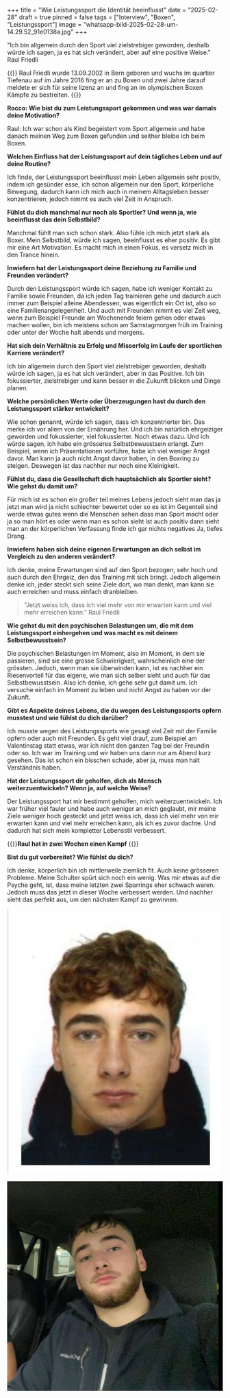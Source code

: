 +++
title = "Wie Leistungssport die Identität beeinflusst"
date = "2025-02-28"
draft = true
pinned = false
tags = ["Interview", "Boxen", "Leistungssport"]
image = "whatsapp-bild-2025-02-28-um-14.29.52_91e0138a.jpg"
+++
![]()

"Ich bin allgemein durch den Sport viel zielstrebiger geworden, deshalb würde ich sagen, ja es hat sich verändert, aber auf eine positive Weise." Raul Friedli

{{<box>}} Raul Friedli wurde 13.09.2002 in Bern geboren und wuchs im quartier Tiefenau auf im Jahre 2016 fing er an zu Boxen und zwei Jahre darauf meldete er sich für seine lizenz an und fing an im olympischen Boxen Kämpfe zu bestreiten. {{</box>}}

**Rocco: Wie bist du zum Leistungssport gekommen und was war damals deine Motivation?**

Raul: Ich war schon als Kind begeistert vom Sport allgemein und habe danach meinen Weg zum Boxen gefunden und seither bleibe ich beim Boxen.

**Welchen Einfluss hat der Leistungssport auf dein tägliches Leben und auf deine Routine?**

Ich finde, der Leistungssport beeinflusst mein Leben allgemein sehr positiv, indem ich gesünder esse, ich schon allgemein nur den Sport, körperliche Bewegung, dadurch kann ich mich auch in meinem Alltagsleben besser konzentrieren, jedoch nimmt es auch viel Zeit in Anspruch.

**Fühlst du dich manchmal nur noch als Sportler? Und wenn ja, wie beeinflusst das dein Selbstbild?**

Manchmal fühlt man sich schon stark. Also fühle ich mich jetzt stark als Boxer. Mein Selbstbild, würde ich sagen, beeinflusst es eher positiv. Es gibt mir eine Art Motivation. Es macht mich in einen Fokus, es versetz mich in den Trance hinein.

**Inwiefern hat der Leistungssport deine Beziehung zu Familie und Freunden verändert?**

Durch den Leistungssport würde ich sagen, habe ich weniger Kontakt zu Familie sowie Freunden, da ich jeden Tag trainieren gehe und dadurch auch immer zum Beispiel alleine Abendessen, was eigentlich ein Ort ist, also so eine Familienangelegenheit. Und auch mit Freunden nimmt es viel Zeit weg, wenn zum Beispiel Freunde am Wochenende feiern gehen oder etwas machen wollen, bin ich meistens schon am Samstagmorgen früh im Training oder unter der Woche halt abends und morgens.

**Hat sich dein Verhältnis zu Erfolg und Misserfolg im Laufe der sportlichen Karriere verändert?**

Ich bin allgemein durch den Sport viel zielstrebiger geworden, deshalb würde ich sagen, ja es hat sich verändert, aber in das Positive. Ich bin fokussierter, zielstrebiger und kann besser in die Zukunft blicken und Dinge planen.

**Welche persönlichen Werte oder Überzeugungen hast du durch den Leistungssport stärker entwickelt?**

Wie schon genannt, würde ich sagen, dass ich konzentrierter bin. Das merke ich vor allem von der Ernährung her. Und ich bin natürlich ehrgeiziger geworden und fokussierter, viel fokussierter. Noch etwas dazu. Und ich würde sagen, ich habe ein grösseres Selbstbewusstsein erlangt. Zum Beispiel, wenn ich Präsentationen vorführe, habe ich viel weniger Angst davor. Man kann ja auch nicht Angst davor haben, in den Boxring zu steigen. Deswegen ist das nachher nur noch eine Kleinigkeit.

**Fühlst du, dass die Gesellschaft dich hauptsächlich als Sportler sieht? Wie gehst du damit um?**

Für mich ist es schon ein großer teil meines Lebens jedoch sieht man das ja jetzt man wird ja nicht schlechter bewertet oder so es ist im Gegenteil sind werde etwas gutes wenn die Menschen sehen dass man Sport macht oder ja so man hört es oder wenn man es schon sieht ist auch positiv dann sieht man an der körperlichen Verfassung finde ich gar nichts negatives Ja, tiefes Drang.

**Inwiefern haben sich deine eigenen Erwartungen an dich selbst im Vergleich zu den anderen verändert?**

Ich denke, meine Erwartungen sind auf den Sport bezogen, sehr hoch und auch durch den Ehrgeiz, den das Training mit sich bringt. Jedoch allgemein denke ich, jeder steckt sich seine Ziele dort, wo man denkt, man kann sie auch erreichen und muss einfach dranbleiben.

> "Jetzt weiss ich, dass ich viel mehr von mir erwarten kann und viel mehr erreichen kann." Raul Friedli

**Wie gehst du mit den psychischen Belastungen um, die mit dem Leistungssport einhergehen und was macht es mit deinem Selbstbewusstsein?**

Die psychischen Belastungen im Moment, also im Moment, in dem sie passieren, sind sie eine grosse Schwierigkeit, wahrscheinlich eine der grössten. Jedoch, wenn man sie überwinden kann, ist es nachher ein Riesenvorteil für das eigene, wie man sich selber sieht und auch für das Selbstbewusstsein. Also ich denke, ich gehe sehr gut damit um. Ich versuche einfach im Moment zu leben und nicht Angst zu haben vor der Zukunft.

**Gibt es Aspekte deines Lebens, die du wegen des Leistungssports opfern musstest und wie fühlst du dich darüber?**

Ich musste wegen des Leistungssports wie gesagt viel Zeit mit der Familie opfern oder auch mit Freunden. Es geht viel drauf, zum Beispiel am Valentinstag statt etwas, war ich nicht den ganzen Tag bei der Freundin oder so. Ich war im Training und wir haben uns dann nur am Abend kurz gesehen. Das ist schon ein bisschen schade, aber ja, muss man halt Verständnis haben.

**Hat der Leistungssport dir geholfen, dich als Mensch weiterzuentwickeln? Wenn ja, auf welche Weise?**

Der Leistungssport hat mir bestimmt geholfen, mich weiterzuentwickeln. Ich war früher viel fauler und habe auch weniger an mich geglaubt, mir meine Ziele weniger hoch gesteckt und jetzt weiss ich, dass ich viel mehr von mir erwarten kann und viel mehr erreichen kann, als ich es zuvor dachte. Und dadurch hat sich mein kompletter Lebensstil verbessert. 

{{<box>}}**Raul hat in zwei Wochen einen Kampf** {{</box>}}

**Bist du gut vorbereitet? Wie fühlst du dich?**

Ich denke, körperlich bin ich mittlerweile ziemlich fit. Auch keine grösseren Probleme. Meine Schulter spürt sich noch ein wenig. Was mir etwas auf die Psyche geht, ist, dass meine letzten zwei Sparrings eher schwach waren. Jedoch muss das jetzt in dieser Woche verbessert werden. Und nachher sieht das perfekt aus, um den nächsten Kampf zu gewinnen.

![Raul Friedlis offizielles Boxlizenz Foto (2018)](whatsapp-bild-2025-02-28-um-10.48.00_9b2125e2.jpg)

![Raul Friedli (2025)](whatsapp-bild-2025-02-28-um-14.29.52_91e0138a.jpg)